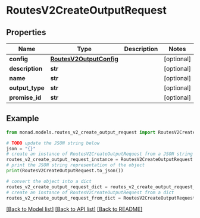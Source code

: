 # RoutesV2CreateOutputRequest


## Properties

Name | Type | Description | Notes
------------ | ------------- | ------------- | -------------
**config** | [**RoutesV2OutputConfig**](RoutesV2OutputConfig.md) |  | [optional] 
**description** | **str** |  | [optional] 
**name** | **str** |  | [optional] 
**output_type** | **str** |  | [optional] 
**promise_id** | **str** |  | [optional] 

## Example

```python
from monad.models.routes_v2_create_output_request import RoutesV2CreateOutputRequest

# TODO update the JSON string below
json = "{}"
# create an instance of RoutesV2CreateOutputRequest from a JSON string
routes_v2_create_output_request_instance = RoutesV2CreateOutputRequest.from_json(json)
# print the JSON string representation of the object
print(RoutesV2CreateOutputRequest.to_json())

# convert the object into a dict
routes_v2_create_output_request_dict = routes_v2_create_output_request_instance.to_dict()
# create an instance of RoutesV2CreateOutputRequest from a dict
routes_v2_create_output_request_from_dict = RoutesV2CreateOutputRequest.from_dict(routes_v2_create_output_request_dict)
```
[[Back to Model list]](../README.md#documentation-for-models) [[Back to API list]](../README.md#documentation-for-api-endpoints) [[Back to README]](../README.md)


